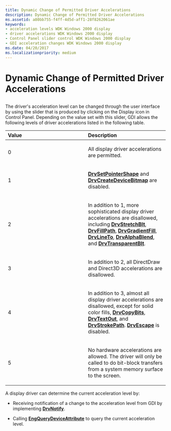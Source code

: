 ```yaml
---
title: Dynamic Change of Permitted Driver Accelerations
description: Dynamic Change of Permitted Driver Accelerations
ms.assetid: a80bb755-f4ff-4d5d-aff1-28f8262061ae
keywords:
- acceleration levels WDK Windows 2000 display
- driver accelerations WDK Windows 2000 display
- Control Panel slider control WDK Windows 2000 display
- GDI acceleration changes WDK Windows 2000 display
ms.date: 04/20/2017
ms.localizationpriority: medium
---
```


# Dynamic Change of Permitted Driver Accelerations


## <span id="ddk_dynamic_change_of_permitted_driver_accelerations_gg"></span><span id="DDK_DYNAMIC_CHANGE_OF_PERMITTED_DRIVER_ACCELERATIONS_GG"></span>


The driver's acceleration level can be changed through the user interface by using the slider that is produced by clicking on the Display icon in Control Panel. Depending on the value set with this slider, GDI allows the following levels of driver accelerations listed in the following table.

<table>
<colgroup>
<col width="50%" />
<col width="50%" />
</colgroup>
<thead>
<tr class="header">
<th align="left">Value</th>
<th align="left">Description</th>
</tr>
</thead>
<tbody>
<tr class="odd">
<td align="left"><p>0</p></td>
<td align="left"><p>All display driver accelerations are permitted.</p></td>
</tr>
<tr class="even">
<td align="left"><p>1</p></td>
<td align="left"><p><a href="https://docs.microsoft.com/windows/desktop/api/winddi/nf-winddi-drvsetpointershape" data-raw-source="[&lt;strong&gt;DrvSetPointerShape&lt;/strong&gt;](https://docs.microsoft.com/windows/desktop/api/winddi/nf-winddi-drvsetpointershape)"><strong>DrvSetPointerShape</strong></a> and <a href="https://docs.microsoft.com/windows/desktop/api/winddi/nf-winddi-drvcreatedevicebitmap" data-raw-source="[&lt;strong&gt;DrvCreateDeviceBitmap&lt;/strong&gt;](https://docs.microsoft.com/windows/desktop/api/winddi/nf-winddi-drvcreatedevicebitmap)"><strong>DrvCreateDeviceBitmap</strong></a> are disabled.</p></td>
</tr>
<tr class="odd">
<td align="left"><p>2</p></td>
<td align="left"><p>In addition to 1, more sophisticated display driver accelerations are disallowed, including <a href="https://docs.microsoft.com/windows/desktop/api/winddi/nf-winddi-drvstretchblt" data-raw-source="[&lt;strong&gt;DrvStretchBlt&lt;/strong&gt;](https://docs.microsoft.com/windows/desktop/api/winddi/nf-winddi-drvstretchblt)"><strong>DrvStretchBlt</strong></a>, <a href="https://docs.microsoft.com/windows/desktop/api/winddi/nf-winddi-drvfillpath" data-raw-source="[&lt;strong&gt;DrvFillPath&lt;/strong&gt;](https://docs.microsoft.com/windows/desktop/api/winddi/nf-winddi-drvfillpath)"><strong>DrvFillPath</strong></a>, <a href="https://docs.microsoft.com/windows/desktop/api/winddi/nf-winddi-drvgradientfill" data-raw-source="[&lt;strong&gt;DrvGradientFill&lt;/strong&gt;](https://docs.microsoft.com/windows/desktop/api/winddi/nf-winddi-drvgradientfill)"><strong>DrvGradientFill</strong></a>, <a href="https://docs.microsoft.com/windows/desktop/api/winddi/nf-winddi-drvlineto" data-raw-source="[&lt;strong&gt;DrvLineTo&lt;/strong&gt;](https://docs.microsoft.com/windows/desktop/api/winddi/nf-winddi-drvlineto)"><strong>DrvLineTo</strong></a>, <a href="https://docs.microsoft.com/windows/desktop/api/winddi/nf-winddi-drvalphablend" data-raw-source="[&lt;strong&gt;DrvAlphaBlend&lt;/strong&gt;](https://docs.microsoft.com/windows/desktop/api/winddi/nf-winddi-drvalphablend)"><strong>DrvAlphaBlend</strong></a>, and <a href="https://docs.microsoft.com/windows/desktop/api/winddi/nf-winddi-drvtransparentblt" data-raw-source="[&lt;strong&gt;DrvTransparentBlt&lt;/strong&gt;](https://docs.microsoft.com/windows/desktop/api/winddi/nf-winddi-drvtransparentblt)"><strong>DrvTransparentBlt</strong></a>.</p></td>
</tr>
<tr class="even">
<td align="left"><p>3</p></td>
<td align="left"><p>In addition to 2, all DirectDraw and Direct3D accelerations are disallowed.</p></td>
</tr>
<tr class="odd">
<td align="left"><p>4</p></td>
<td align="left"><p>In addition to 3, almost all display driver accelerations are disallowed, except for solid color fills, <a href="https://docs.microsoft.com/windows/desktop/api/winddi/nf-winddi-drvcopybits" data-raw-source="[&lt;strong&gt;DrvCopyBits&lt;/strong&gt;](https://docs.microsoft.com/windows/desktop/api/winddi/nf-winddi-drvcopybits)"><strong>DrvCopyBits</strong></a>, <a href="https://docs.microsoft.com/windows/desktop/api/winddi/nf-winddi-drvtextout" data-raw-source="[&lt;strong&gt;DrvTextOut&lt;/strong&gt;](https://docs.microsoft.com/windows/desktop/api/winddi/nf-winddi-drvtextout)"><strong>DrvTextOut</strong></a>, and <a href="https://docs.microsoft.com/windows/desktop/api/winddi/nf-winddi-drvstrokepath" data-raw-source="[&lt;strong&gt;DrvStrokePath&lt;/strong&gt;](https://docs.microsoft.com/windows/desktop/api/winddi/nf-winddi-drvstrokepath)"><strong>DrvStrokePath</strong></a>. <a href="https://docs.microsoft.com/windows/desktop/api/winddi/nf-winddi-drvescape" data-raw-source="[&lt;strong&gt;DrvEscape&lt;/strong&gt;](https://docs.microsoft.com/windows/desktop/api/winddi/nf-winddi-drvescape)"><strong>DrvEscape</strong></a> is disabled.</p></td>
</tr>
<tr class="even">
<td align="left"><p>5</p></td>
<td align="left"><p>No hardware accelerations are allowed. The driver will only be called to do bit-block transfers from a system memory surface to the screen.</p></td>
</tr>
</tbody>
</table>

 

A display driver can determine the current acceleration level by:

-   Receiving notification of a change to the acceleration level from GDI by implementing [**DrvNotify**](https://docs.microsoft.com/windows/desktop/api/winddi/nf-winddi-drvnotify).

-   Calling [**EngQueryDeviceAttribute**](https://docs.microsoft.com/windows/desktop/api/winddi/nf-winddi-engquerydeviceattribute) to query the current acceleration level.

 

 





